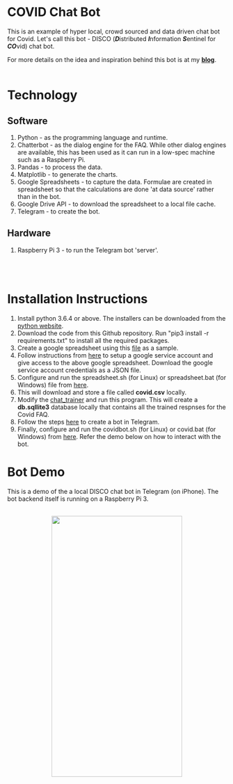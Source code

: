 # COVID Chat Bot
This is an example of hyper local, crowd sourced and data driven chat bot for Covid. Let's call this bot - DISCO (***D***istributed ***I***nformation ***S***entinel for ***CO***vid) chat bot.

For more details on the idea and inspiration behind this bot is at my [**blog**](https://www.rajansview.com/2020/07/a-hyper-local-crowd-sourced-data-driven.html).
<br/>
<br/>

# Technology
## Software
1. Python - as the programming language and runtime.
2. Chatterbot - as the dialog engine for the FAQ. While other dialog engines are available, this has been used  as it can run in a low-spec machine such as a Raspberry Pi.
3. Pandas - to process the data.
4. Matplotlib - to generate the charts.
5. Google Spreadsheets - to capture the data. Formulae are created in spreadsheet so that the calculations are done 'at data source' rather than in the bot.
6. Google Drive API - to download the spreadsheet to a local file cache.
7. Telegram - to create the bot.

## Hardware
1. Raspberry Pi 3 - to run the Telegram bot 'server'.
<br/>
<br/>

# Installation Instructions
1. Install python 3.6.4 or above. The installers can be downloaded from the [python website](https://www.python.org/downloads/).
2. Download the code from this Github repository. Run "pip3 install -r requirements.txt" to install all the required packages.
3. Create a google spreadsheet using this [file](https://github.com/rajanm/covid-chat-bot/blob/master/covid-data-sample-google-sheet.csv) as a sample.
4. Follow instructions from [here](https://www.twilio.com/blog/2017/02/an-easy-way-to-read-and-write-to-a-google-spreadsheet-in-python.html) to
setup a google service account and give access to the above google spreadsheet. Download the google service account credentials as a JSON file.
5. Configure and run the spreadsheet.sh (for Linux) or spreadsheet.bat (for Windows) file from [here](https://github.com/rajanm/covid-chat-bot/tree/master/scripts).
6. This will download and store a file called **covid.csv** locally.
7. Modify the [chat_trainer](https://github.com/rajanm/covid-chat-bot/blob/master/chat_query_trainer.py) and run this program. This will create a 
**db.sqllite3** database locally that contains all the trained respnses for the Covid FAQ.
8. Follow the steps [here](https://core.telegram.org/bots) to create a bot in Telegram.
9. Finally, configure and run the covidbot.sh (for Linux) or covid.bat (for Windows) from [here](https://github.com/rajanm/covid-chat-bot/tree/master/scripts).
Refer the demo below on how to interact with the bot.

# Bot Demo
This is a demo of the a local DISCO chat bot in Telegram (on iPhone). The bot backend itself is running on a Raspberry Pi 3.
<br/>
<br/>

<p align="center">
  <img width="300" height="600" src="https://github.com/rajanm/covid-chat-bot/blob/master/Mobile-Telegram-Covid-Chat-Bot.gif">
</p>
